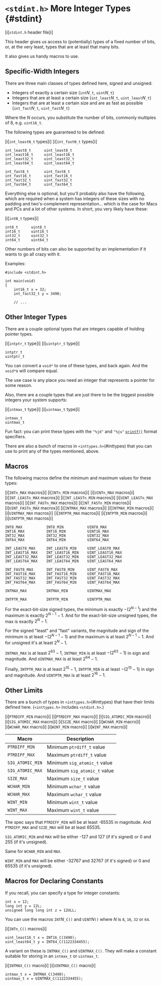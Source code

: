 <!-- Beej's guide to C

# vim: ts=4:sw=4:nosi:et:tw=72
-->

# `<stdint.h>` More Integer Types {#stdint}

[i[`stdint.h` header file]i]

This header gives us access to (potentially) types of a fixed number of
bits, or, at the very least, types that are at least that many bits.

It also gives us handy macros to use.

## Specific-Width Integers

There are three main classes of types defined here, signed and unsigned:

* Integers of exactly a certain size (`int`_N_`_t`, `uint`_N_`_t`)
* Integers that are at least a certain size (`int_least`_N_`_t`,
  `uint_least`_N_`_t`)
* Integers that are at least a certain size and are as fast as possible
  (`int_fast`_N_`_t`, `uint_fast`_N_`_t`)

Where the _N_ occurs, you substitute the number of bits, commonly
multiples of 8, e.g. `uint16_t`.

The following types are guaranteed to be defined:

[i[`int_leastN_t` types]i]
[i[`int_fastN_t` types]i]

``` {.c}
int_least8_t      uint_least8_t
int_least16_t     uint_least16_t
int_least32_t     uint_least32_t
int_least64_t     uint_least64_t

int_fast8_t       uint_fast8_t
int_fast16_t      uint_fast16_t
int_fast32_t      uint_fast32_t
int_fast64_t      uint_fast64_t
```

Everything else is optional, but you'll probably also have the
following, which are required when a system has integers of these sizes
with no padding and two's-complement representation... which is the case
for Macs and PCs and a lot of other systems. In short, you very likely
have these:

[i[`intN_t` types]i]

``` {.c}
int8_t      uint8_t
int16_t     uint16_t
int32_t     uint32_t
int64_t     uint64_t
```

Other numbers of bits can also be supported by an implementation if it
wants to go all crazy with it.

Examples:

``` {.c}
#include <stdint.h>

int main(void)
{
    int16_t x = 32;
    int_fast32_t y = 3490;

    // ...
```

## Other Integer Types

There are a couple optional types that are integers capable of holding
pointer types.

[i[`intptr_t` type]i]
[i[`uintptr_t` type]i]

``` {.c}
intptr_t
uintptr_t
```

You can convert a `void*` to one of these types, and back again. And the
`void*`s will compare equal.

The use case is any place you need an integer that represents a pointer
for some reason.

Also, there are a couple types that are just there to be the biggest
possible integers your system supports:

[i[`intmax_t` type]i]
[i[`uintmax_t` type]i]

``` {.c}
intmax_t
uintmax_t
```

Fun fact: you can print these types with the `"%jd"` and `"%ju"`
[`printf()`](#man-printf) format specifiers.

There are also a bunch of macros in `<inttypes.h>`(#inttypes) that you
can use to print any of the types mentioned, above.

## Macros

The following macros define the minimum and maximum values for these
types:

[i[`INTn_MAX` macros]i]
[i[`INTn_MIN` macros]i]
[i[`UINTn_MAX` macros]i]
[i[`INT_LEASTn_MAX` macros]i]
[i[`INT_LEASTn_MIN` macros]i]
[i[`UINT_LEASTn_MAX` macros]i]
[i[`INT_FASTn_MAX` macros]i]
[i[`INT_FASTn_MIN` macros]i]
[i[`UINT_FASTn_MAX` macros]i]
[i[`INTMAX_MAX` macros]i]
[i[`INTMAX_MIN` macros]i]
[i[`UINTMAX_MAX` macros]i]
[i[`INTPTR_MAX` macros]i]
[i[`INTPTR_MIN` macros]i]
[i[`UINTPTR_MAX` macros]i]

``` {.c}
INT8_MAX           INT8_MIN           UINT8_MAX
INT16_MAX          INT16_MIN          UINT16_MAX
INT32_MAX          INT32_MIN          UINT32_MAX
INT64_MAX          INT64_MIN          UINT64_MAX

INT_LEAST8_MAX     INT_LEAST8_MIN     UINT_LEAST8_MAX
INT_LEAST16_MAX    INT_LEAST16_MIN    UINT_LEAST16_MAX
INT_LEAST32_MAX    INT_LEAST32_MIN    UINT_LEAST32_MAX
INT_LEAST64_MAX    INT_LEAST64_MIN    UINT_LEAST64_MAX

INT_FAST8_MAX      INT_FAST8_MIN      UINT_FAST8_MAX
INT_FAST16_MAX     INT_FAST16_MIN     UINT_FAST16_MAX
INT_FAST32_MAX     INT_FAST32_MIN     UINT_FAST32_MAX
INT_FAST64_MAX     INT_FAST64_MIN     UINT_FAST64_MAX

INTMAX_MAX         INTMAX_MIN         UINTMAX_MAX

INTPTR_MAX         INTPTR_MIN         UINTPTR_MAX
```

For the exact-bit-size signed types, the minimum is exactly $-(2^{N-1})$
and the maximum is exactly $2^{N-1}-1$. And for the exact-bit-size
unsigned types, the max is exactly $2^N-1$.

For the signed "least" and "fast" variants, the magnitude and sign of the
minimum is at least $-(2^{N-1}-1)$ and the maximum is at least
$2^{N-1}-1$. And for unsigned it's at least $2^N-1$.

`INTMAX_MAX` is at least $2^{63}-1$, `INTMAX_MIN` is at least
$-(2^{63}-1)$ in sign and magnitude. And `UINTMAX_MAX` is at least
$2^{64}-1$.

Finally, `INTPTR_MAX` is at least $2^{15}-1$, `INTPTR_MIN` is at least
$-(2^{15}-1)$ in sign and magnitude. And `UINTPTR_MAX` is at least
$2^{16}-1$.

## Other Limits

There are a bunch of types in `<inttypes.h>`(#inttypes) that have their
limits defined here. (`<inttypes.h>` includes `<stdint.h>`.)

[i[`PTRDIFF_MIN` macro]i]
[i[`PTRDIFF_MAX` macro]i]
[i[`SIG_ATOMIC_MIN` macro]i]
[i[`SIG_ATOMIC_MAX` macro]i]
[i[`SIZE_MAX` macro]i]
[i[`WCHAR_MIN` macro]i]
[i[`WCHAR_MAX` macro]i]
[i[`WINT_MIN` macro]i]
[i[`WINT_MAX` macro]i]

|Macro|Description|
|-|-|
|`PTRDIFF_MIN`|Minimum `ptrdiff_t` value|
|`PTRDIFF_MAX`|Maximum `ptrdiff_t` value|
|`SIG_ATOMIC_MIN`|Minimum `sig_atomic_t` value|
|`SIG_ATOMIC_MAX`|Maximum `sig_atomic_t` value|
|`SIZE_MAX`|Maximum `size_t` value|
|`WCHAR_MIN`|Minimum `wchar_t` value|
|`WCHAR_MAX`|Maximum `wchar_t` value|
|`WINT_MIN`|Minimum `wint_t` value|
|`WINT_MAX`|Maximum `wint_t` value|

The spec says that `PTRDIFF_MIN` will be at least -65535 in magnitude.
And `PTRDIFF_MAX` and `SIZE_MAX` will be at least 65535.

`SIG_ATOMIC_MIN` and `MAX` will be either -127 and 127 (if it's signed)
or 0 and 255 (if it's unsigned).

Same for `WCHAR_MIN` and `MAX`.

`WINT_MIN` and `MAX` will be either -32767 and 32767 (if it's signed) or
0 and 65535 (if it's unsigned).

## Macros for Declaring Constants

If you recall, you can specify a type for integer constants:

``` {.c}
int x = 12;
long int y = 12L;
unsigned long long int z = 12ULL;
```

You can use the macros `INT`_N_`_C()` and `UINT`_N_`()` where _N_ is
`8`, `16`, `32` or `64`.

[i[`INTn_C()` macros]i]

``` {.c}
uint_least16_t x = INT16_C(3490);
uint_least64_t y = INT64_C(1122334455);
```

A variant on these is `INTMAX_C()` and `UINTMAX_C()`. They will make a
constant suitable for storing in an `intmax_t` or `uintmax_t`.

[i[`INTMAX_C()` macro]i]
[i[`UINTMAX_C()` macro]i]

``` {.c}
intmax_t x = INTMAX_C(3490);
uintmax_t x = UINTMAX_C(1122334455);
```

<!--
[[manbreak]]
## `example()` `example()` `example()` {#man-example}

### Synopsis {.unnumbered .unlisted}

``` {.c}
```

### Description {.unnumbered .unlisted}

### Return Value {.unnumbered .unlisted}

### Example {.unnumbered .unlisted}

``` {.c .numberLines}
```

### See Also {.unnumbered .unlisted}

[`example()`](#man-example),
-->
